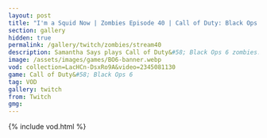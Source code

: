 ```yaml
---
layout: post
title: "I'm a Squid Now | Zombies Episode 40 | Call of Duty: Black Ops 6"
section: gallery
hidden: true
permalink: /gallery/twitch/zombies/stream40
description: Samantha Says plays Call of Duty&#58; Black Ops 6 zombies. Episode 40.
image: /assets/images/games/BO6-banner.webp
vod: collection=LacHCn-DsxRo9A&video=2345081130
game: Call of Duty&#58; Black Ops 6
tag: VOD
gallery: twitch
from: Twitch
gmg:
---
```

{% include vod.html %}